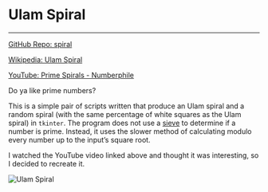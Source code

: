 # Ulam Spiral

---

[GitHub Repo: spiral](https://github.com/khalidelassaad/spiral)

[Wikipedia: Ulam Spiral](https://en.wikipedia.org/wiki/Ulam_spiral)

[YouTube: Prime Spirals - Numberphile](https://www.youtube.com/watch?v=iFuR97YcSLM)

Do ya like prime numbers?

This is a simple pair of scripts written that produce an Ulam spiral and a random spiral (with the same percentage of white squares as the Ulam spiral) in `tkinter`. The program does not use a [sieve](https://en.wikipedia.org/wiki/Sieve_of_Eratosthenes) to determine if a number is prime. Instead, it uses the slower method of calculating modulo every number up to the input’s square root.

I watched the YouTube video linked above and thought it was interesting, so I decided to recreate it.

![Ulam Spiral](./public/oldWebsiteContents/ulam_ulamspiral.png)
